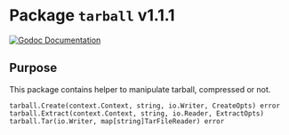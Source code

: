 # Package `tarball` v1.1.1

[![Godoc Documentation](https://godoc.org/github.com/Scalingo/go-utils/tarball?status.svg)](https://godoc.org/github.com/Scalingo/go-utils/tarball)

## Purpose

This package contains helper to manipulate tarball, compressed or not.

```
tarball.Create(context.Context, string, io.Writer, CreateOpts) error
tarball.Extract(context.Context, string, io.Reader, ExtractOpts)
tarball.Tar(io.Writer, map[string]TarFileReader) error
```
